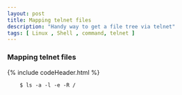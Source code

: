 ```yaml
---
layout: post
title: Mapping telnet files
description: "Handy way to get a file tree via telnet"
tags: [ Linux , Shell , command, telnet ]
---
```


### Mapping telnet files 

{% include codeHeader.html %}
```
    $ ls -a -l -e -R /

```